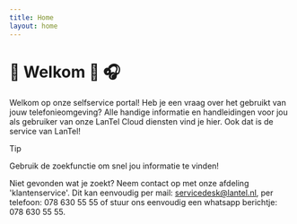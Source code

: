```yaml
---
title: Home
layout: home
---
```


# :wave: Welkom :wave: :headphones:

Welkom op onze selfservice portal! Heb je een vraag over het gebruikt van jouw telefonieomgeving? Alle handige informatie en handleidingen voor jou als gebruiker van onze LanTel Cloud diensten vind je hier. Ook dat is de service van LanTel!


> [!TIP]
> Gebruik de zoekfunctie om snel jou informatie te vinden!

Niet gevonden wat je zoekt? Neem contact op met onze afdeling 'klantenservice'. Dit kan eenvoudig per mail: servicedesk@lantel.nl, per telefoon: 078 630 55 55 of stuur ons eenvoudig een whatsapp berichtje: 078 630 55 55.